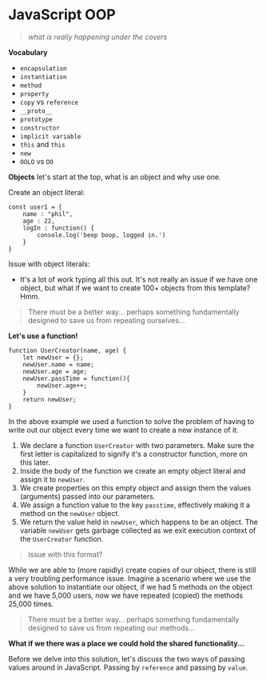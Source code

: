 # JavaScript OOP


> *what is really happening under the covers*

**Vocabulary**

 - `encapsulation`
 - `instantiation`
 -  `method`
 - `property`
 - `copy` vs `reference`
 - `__proto__`
 - `prototype`
 - `constructor`
 - `implicit variable`
 - `this` and `this`
 -  `new`
 - `OOLO` vs `OO`

 



**Objects**
let's start at the top, what is an object and why use one.

Create an object literal:
```
const user1 = {
    name : "phil",
    age : 22,
    logIn : function() {
        console.log('beep boop, logged in.')
    }
}
```

Issue with object literals:

 - It's a lot of work typing all this out. It's not really an issue if we have one object, but what if we want to create 100+ objects from this template? Hmm.


> There must be a better way... perhaps something fundamentally designed to save us from repeating ourselves...

**Let's use a function!**
```
function UserCreator(name, age) {
    let newUser = {};
    newUser.name = name;
    newUser.age = age;
    newUser.passTime = function(){
        newUser.age++;
    }
    return newUser;
}
```
In the above example we used a function to solve the problem of having to write out  our object every time we want to create a new instance of it. 

 1. We declare a function `UserCreator`  with two parameters. Make sure the first letter is capitalized to signify it's a constructor function, more on this later.
 2. Inside the body of the function we create an empty object literal and assign it to `newUser`.
 3. We create properties on this empty object and assign them the values (arguments) passed into our parameters.
 4. We assign a function value to the key `passtime`, effectively making it a method on the `newUser` object.
 5. We return the value held in `newUser`, which happens to be an object. The variable `newUser` gets garbage collected as we exit execution context of the `UserCreator` function.

>Issue with this format?

While we are able to (more rapidly) create copies of our object, there is still a very troubling performance issue. Imagine a scenario where we use the above solution to instantiate our object, if we had 5 methods on the object and we have 5,000 users, now we have repeated (copied) the methods 25,000 times.

>There must be a better way… perhaps something fundamentally designed to save us from repeating our methods…

**What if we there was a place we could hold the shared functionality...**

Before we delve into this solution, let's discuss the two ways of passing values around in JavaScript. Passing by `reference` and passing by `value`.
